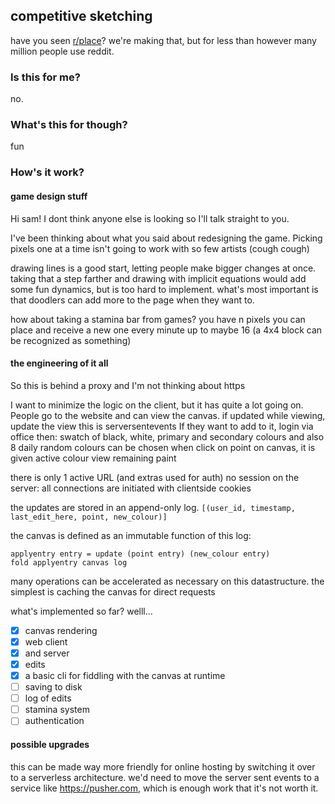 ## competitive sketching

have you seen [r/place](https://www.reddit.com/r/place/)? we're making that, but for less than however many million people use reddit.

### Is this for me?

no.

### What's this for though?

fun

### How's it work?

#### game design stuff

Hi sam! I dont think anyone else is looking so I'll talk straight to you.

I've been thinking about what you said about redesigning the game. Picking pixels one at a time isn't going to work with so few artists (cough cough)

drawing lines is a good start, letting people make bigger changes at once.
taking that a step farther and drawing with implicit equations would add some fun dynamics, but is too hard to implement.
what's most important is that doodlers can add more to the page when they want to.

how about taking a stamina bar from games? you have n pixels you can place and receive a new one every minute up to maybe 16 (a 4x4 block can be recognized as something)

#### the engineering of it all

So this is behind a proxy and I'm not thinking about https

I want to minimize the logic on the client, but it has quite a lot going on.
People go to the website and can view the canvas.
if updated while viewing, update the view
    this is serversentevents
If they want to add to it, login via office then:
    swatch of black, white, primary and secondary colours and also 8 daily random colours can be chosen
    when click on point on canvas, it is given active colour
    view remaining paint

there is only 1 active URL (and extras used for auth)
no session on the server: all connections are initiated with clientside cookies

the updates are stored in an append-only log.
`[(user_id, timestamp, last_edit_here, point, new_colour)]`

the canvas is defined as an immutable function of this log:

```
applyentry entry = update (point entry) (new_colour entry)
fold applyentry canvas log
```

many operations can be accelerated as necessary on this datastructure.
the simplest is caching the canvas for direct requests

what's implemented so far? welll...

- [x] canvas rendering
- [x] web client
- [x] and server
- [x] edits
- [x] a basic cli for fiddling with the canvas at runtime
- [ ] saving to disk
- [ ] log of edits
- [ ] stamina system
- [ ] authentication

#### possible upgrades

this can be made way more friendly for online hosting by switching it over to a serverless architecture. we'd need to move the server sent events to a service like https://pusher.com, which is enough work that it's not worth it.